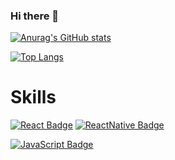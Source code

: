 ### Hi there 👋

[![Anurag's GitHub stats](https://github-readme-stats.vercel.app/api?username=phj2309&show_icons=true&theme=highcontrast)](https://github.com/anuraghazra/github-readme-stats)

[![Top Langs](https://github-readme-stats.vercel.app/api/top-langs/?username=phj2309&langs_count=5&layout=compact)](https://github.com/anuraghazra/github-readme-stats)


# Skills

[![React Badge](https://img.shields.io/badge/-React-61DAFB?&logo=react&logoColor=white&style=for-the-badge&link=https://reactjs.org)](https://reactjs.org/)
[![ReactNative Badge](https://img.shields.io/badge/-React_Native-424242?&logo=react&logoColor=61DAFB&style=for-the-badge&link=https://reactnative.dev)](https://reactnative.dev/)

[![JavaScript Badge](https://img.shields.io/badge/JavaScript-424242?&logo=javascript&logoColor=F7DF1E&style=for-the-badge&link=https://developer.mozilla.org/en-US/docs/Web/JavaScript/)](https://developer.mozilla.org/en-US/docs/Web/JavaScript)

<!--
**phj2309/phj2309** is a ✨ _special_ ✨ repository because its `README.md` (this file) appears on your GitHub profile.

Here are some ideas to get you started:

- 🔭 I’m currently working on ...
- 🌱 I’m currently learning ...
- 👯 I’m looking to collaborate on ...
- 🤔 I’m looking for help with ...
- 💬 Ask me about ...
- 📫 How to reach me: ...
- 😄 Pronouns: ...
- ⚡ Fun fact: ...
-->
